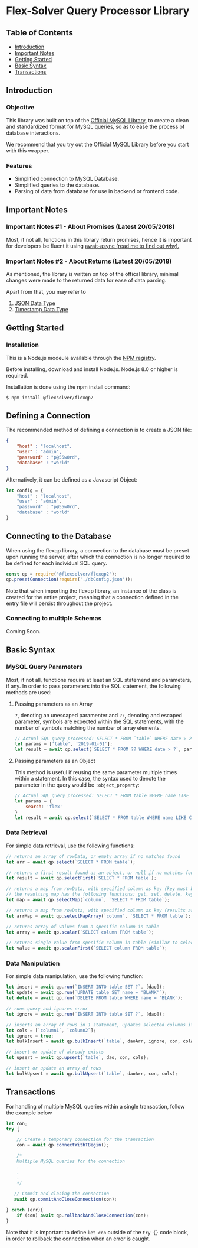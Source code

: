 # Flex-Solver Query Processor Library

## Table of Contents
-  [Introduction](#introduction)
-  [Important Notes](#important-notes)
-  [Getting Started](#getting-started)
-  [Basic Syntax](#basic-syntax)
-  [Transactions](#transactions)



## Introduction

### Objective
This library was built on top of the [Official MySQL Library](https://github.com/mysqljs/mysql#introduction), to create a clean and standardized format for MySQL queries, so as to ease the process of database interactions.

We recommend that you try out the Official MySQL Library before you start with this wrapper.

### Features
- Simplified connection to MySQL Database.
- Simplified queries to the database.
- Parsing of data from database for use in backend or frontend code.



## Important Notes

### Important Notes #1 - About Promises (Latest 20/05/2018)
Most, if not all, functions in this library return promises, hence it is important for developers be fluent it using [await-async (read me to find out why).](https://hackernoon.com/6-reasons-why-javascripts-async-await-blows-promises-away-tutorial-c7ec10518dd9)

### Important Notes #2 - About Returns (Latest 20/05/2018)
As mentioned, the library is written on top of the offical library, minimal changes were made to the returned data for ease of data parsing.

Apart from that, you may refer to 
1. [JSON Data Type](#json-data-type)
2. [Timestamp Data Type](#timestamp-data-type)


## Getting Started

### Installation
This is a Node.js modeule available through the [NPM registry](https://www.npmjs.com/).

Before installing, download and install Node.js. Node.js 8.0 or higher is required.

Installation is done using the npm install command:

```
$ npm install @flexsolver/flexqp2
```

## Defining a Connection
The recommended method of defining a connection is to create a JSON file:

```JSON
{
    "host" : "localhost",
    "user" : "admin",
    "password" : "p@55w0rd",
    "database" : "world"
}
```

Alternatively, it can be defined as a Javascript Object:

```Javascript
let config = {
    "host" : "localhost",
    "user" : "admin",
    "password" : "p@55w0rd",
    "database" : "world"
}
```

## Connecting to the Database
When using the flexqp library, a connection to the database must be preset upon running the server, after which the connection is no longer required to be defined for each individual SQL query. 

```Javascript
const qp = require('@flexsolver/flexqp2');
qp.presetConnection(require('./dbConfig.json'));
```

Note that when importing the flexqp library, an instance of the class is created for the entire project, meaning that a connection defined in the entry file will persist throughout the project.

### Connecting to multiple Schemas
Coming Soon.



## Basic Syntax

### MySQL Query Parameters
Most, if not all, functions require at least an SQL statemend and parameters, if any. In order to pass parameters into the SQL statement, the following methods are used:

1. Passing parameters as an Array

   `?`, denoting an unescaped paramenter and `??`, denoting and escaped parameter, symbols are expected within the SQL statements, with the number of symbols matching the number of array elements.

   ```Javascript
   // Actual SQL query processed: SELECT * FROM `table` WHERE date > 2019-01-01
   let params = ['table', '2019-01-01'];
   let result = await qp.select(`SELECT * FROM ?? WHERE date > ?`, params);
   ```


2. Passing parameters as an Object

   This method is useful if reusing the same parameter multiple times within a statement. In this case, the syntax used to denote the parameter in the query would be `:object_property`:

   ```Javascript
   // Actual SQL query processed: SELECT * FROM table WHERE name LIKE CONCAT('%', 'flex', '%') OR email LIKE CONCAT('%', 'flex', '%') or user LIKE CONCAT('%', 'flex', '%')
   let params = {
       search: 'flex'
   }
   let result = await qp.select(`SELECT * FROM table WHERE name LIKE CONCAT('%', :search, '%') OR email LIKE CONCAT('%', :search, '%') or user LIKE CONCAT('%', :search, '%')`, params);
   ```

### Data Retrieval
For simple data retrieval, use the following functions:

```Javascript
// returns an array of rowData, or empty array if no matches found
let arr = await qp.select(`SELECT * FROM table`);

// returns a first result found as an object, or null if no matches found
let result = await qp.selectFirst(`SELECT * FROM table`);

// returns a map from rowData, with specified column as key (key must be unique)
// the resulting map has the following functions: get, set, delete, keys, values, toJSON, toValuesArray, toKeysArray
let map = await qp.selectMap(`column`, `SELECT * FROM table`);

// returns a map from rowData, with specified column as key (results are grouped into arrays)
let arrMap = await qp.selectMapArray(`column`, `SELECT * FROM table`);

// returns array of values from a specific column in table
let array = await qp.scalar(`SELECT column FROM table`); 

// returns single value from specific column in table (similar to selectFirst, returns first result)
let value = await qp.scalarFirst(`SELECT column FROM table`);
```

### Data Manipulation
For simple data manipulation, use the following function:

```Javascript
let insert = await qp.run(`INSERT INTO table SET ?`, [dao]);
let update = await qp.run(`UPDATE table SET name = 'BLANK'`);
let delete = await qp.run(`DELETE FROM table WHERE name = 'BLANK`); 

// runs query and ignores error
let ignore = await qp.run(`INSERT INTO table SET ?`, [dao]);

// inserts an array of rows in 1 statement, updates selected columns if specified in colArr, ignore errors if specified by ignore parameter
let cols = [`column1`, `column2`];
let ignore = true;
let bulkInsert = await qp.bulkInsert(`table`, daoArr, ignore, con, colArr);

// insert or update of already exists
let upsert = await qp.upsert(`table`, dao, con, cols);

// insert or update an array of rows
let bulkUpsert = await qp.bulkUpsert(`table`, daoArr, con, cols);
```



## Transactions
For handling of multiple MySQL queries within a single transaction, follow the example below

```Javascript
let con;
try {

    // Create a temporary connection for the transaction
    con = await qp.connectWithTBegin();

    /*
    Multiple MySQL queries for the connection
    .
    .
    .
    */

   // Commit and closing the connection
   await qp.commitAndCloseConnection(con);

} catch (err){
    if (con) await qp.rollbackAndCloseConnection(con);
}
```

Note that it is important to define `let con` outside of the `try {}` code block, in order to rollback the connection when an error is caught.